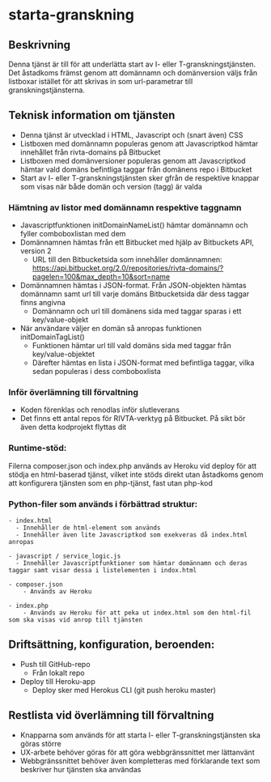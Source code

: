 # starta-granskning

## Beskrivning
Denna tjänst är till för att underlätta start av I- eller T-granskningstjänsten. 
Det åstadkoms främst genom att domännamn och domänversion väljs från listboxar istället för att skrivas in som url-parametrar till granskningstjänsterna.

## Teknisk information om tjänsten
- Denna tjänst är utvecklad i HTML, Javascript och (snart även) CSS
- Listboxen med domännamn populeras genom att Javascriptkod hämtar innehållet från rivta-domains på Bitbucket
- Listboxen med domänversioner populeras genom att Javascriptkod hämtar vald domäns befintliga taggar från domänens repo i Bitbucket
- Start av I- eller T-granskningstjänsten sker gfrån de respektive knappar som visas när både domän och version (tagg) är valda

### Hämtning av listor med domännamn respektive taggnamn
- Javascriptfunktionen initDomainNameList() hämtar domännamn och fyller comboboxlistan med dem
- Domännamnen hämtas från ett Bitbucket med hjälp av Bitbuckets API, version 2
  - URL till den Bitbucketsida som innehåller domännamnen: https://api.bitbucket.org/2.0/repositories/rivta-domains/?pagelen=100&max_depth=10&sort=name
- Domännamnen hämtas i JSON-format. Från JSON-objekten hämtas domännamn samt url till varje domäns Bitbucketsida där dess taggar finns angivna
  - Domännamn och url till domänens sida med taggar sparas i ett key/value-objekt
- När användare väljer en domän så anropas funktionen initDomainTagList()
  - Funktionen hämtar url till vald domäns sida med taggar från key/value-objektet
  - Därefter hämtas en lista i JSON-format med befintliga taggar, vilka sedan populeras i dess comboboxlista

### Inför överlämning till förvaltning
- Koden förenklas och renodlas inför slutleverans
- Det finns ett antal repos för RIVTA-verktyg på Bitbucket. På sikt bör även detta kodprojekt flyttas dit

### Runtime-stöd:
Filerna composer.json och index.php används av Heroku vid deploy för att stödja en html-baserad tjänst, 
vilket inte stöds direkt utan åstadkoms genom att konfigurera tjänsten som en php-tjänst, fast utan php-kod

### Python-filer som används i förbättrad struktur:
```
- index.html
  - Innehåller de html-element som används
  - Innehåller även lite Javascriptkod som exekveras då index.html anropas
  
- javascript / service_logic.js
  - Innehåller Javascriptfunktioner som hämtar domännamn och deras taggar samt visar dessa i listelementen i indox.html
    
- composer.json
    - Används av Heroku

- index.php
    - Används av Heroku för att peka ut index.html som den html-fil som ska visas vid anrop till tjänsten

```


## Driftsättning, konfiguration, beroenden:
- Push till GitHub-repo
  - Från lokalt repo
- Deploy till Heroku-app
  - Deploy sker med Herokus CLI (git push heroku master)

## Restlista vid överlämning till förvaltning
- Knapparna som används för att starta I- eller T-granskningstjänsten ska göras större
- UX-arbete behöver göras för att göra webbgränssnittet mer lättanvänt 
- Webbgränssnittet behöver även kompletteras med förklarande text som beskriver hur tjänsten ska användas 
